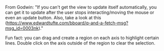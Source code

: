 From Godwin:
"If you can't get the view to update itself automatically, you can get it to update after the user stops interacting/moving the mouse or even an update button. Also, take a look at this (https://www.edwardtufte.com/bboard/q-and-a-fetch-msg?msg_id=0003nk)."

Fun fact: you can drag and create a region on each axis to highlight certain lines. Double click on the axis outside of the region to clear the selection.